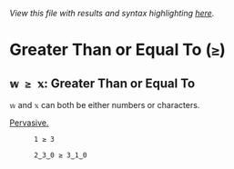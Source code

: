 *View this file with results and syntax highlighting [here](https://mlochbaum.github.io/BQN/help/greaterthanorequalto.html).*

# Greater Than or Equal To (`≥`)

## `𝕨 ≥ 𝕩`: Greater Than or Equal To

`𝕨` and `𝕩` can both be either numbers or characters.

[Pervasive.](../doc/arithmetic.md#pervasion)

          1 ≥ 3

          2‿3‿0 ≥ 3‿1‿0
